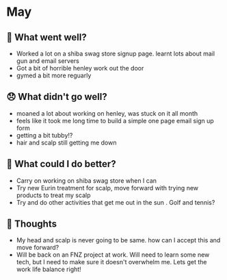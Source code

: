 # May

## 💪 What went well?

- Worked a lot on a shiba swag store signup page. learnt lots about mail gun and email servers
- Got a bit of horrible henley work out the door
- gymed a bit more reguarly

## 😞 What didn't go well?

- moaned a lot  about working on henley, was stuck on it all month
- feels like it took me long time to build a simple one page email sign up form
- getting a bit tubby!?
- hair and scalp still getting me down

## 🚀 What could I do better?

- Carry on working on shiba swag store when I can
- Try new Eurin treatment for scalp, move forward with trying new products to treat my scalp
- Try and do other activities that get me out in the sun . Golf and tennis?

## 🧠 Thoughts

- My head and scalp is never going to be same. how can I accept this and move forward?
- Will be back on an FNZ project at work. Will need to learn some new tech, but I need to make sure it doesn't overwhelm me. Lets get the work life balance right!